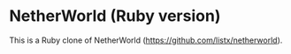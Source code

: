 # NetherWorld (Ruby version)

This is a Ruby clone of NetherWorld (https://github.com/listx/netherworld).
